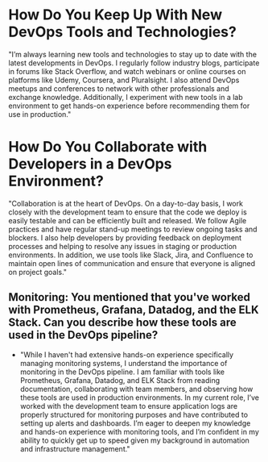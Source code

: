 # How Do You Keep Up With New DevOps Tools and Technologies?

"I’m always learning new tools and technologies to stay up to date with the latest developments in DevOps. I regularly follow industry blogs, participate in forums like Stack Overflow, and watch webinars or online courses on platforms like Udemy, Coursera, and Pluralsight. I also attend DevOps meetups and conferences to network with other professionals and exchange knowledge. Additionally, I experiment with new tools in a lab environment to get hands-on experience before recommending them for use in production."

# How Do You Collaborate with Developers in a DevOps Environment?

"Collaboration is at the heart of DevOps. On a day-to-day basis, I work closely with the development team to ensure that the code we deploy is easily testable and can be efficiently built and released. We follow Agile practices and have regular stand-up meetings to review ongoing tasks and blockers. I also help developers by providing feedback on deployment processes and helping to resolve any issues in staging or production environments. In addition, we use tools like Slack, Jira, and Confluence to maintain open lines of communication and ensure that everyone is aligned on project goals."

## Monitoring: You mentioned that you've worked with Prometheus, Grafana, Datadog, and the ELK Stack. Can you describe how these tools are used in the DevOps pipeline?

- "While I haven't had extensive hands-on experience specifically managing monitoring systems, I understand the importance of monitoring in the DevOps pipeline. I am familiar with tools like Prometheus, Grafana, Datadog, and ELK Stack from reading documentation, collaborating with team members, and observing how these tools are used in production environments. In my current role, I’ve worked with the development team to ensure application logs are properly structured for monitoring purposes and have contributed to setting up alerts and dashboards. I’m eager to deepen my knowledge and hands-on experience with monitoring tools, and I’m confident in my ability to quickly get up to speed given my background in automation and infrastructure management."
